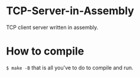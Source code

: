 # TCP-Server-in-Assembly
TCP client server written in assembly.

# How to compile
`$ make -B` that is all you've to do to compile and run.
